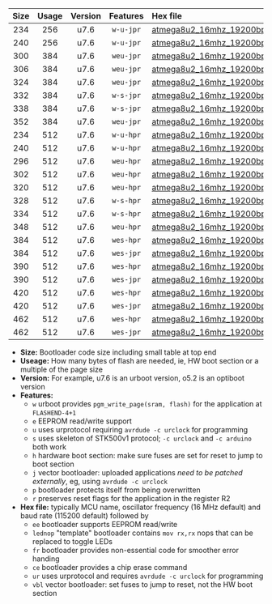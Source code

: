 |Size|Usage|Version|Features|Hex file|
|:-:|:-:|:-:|:-:|:--|
|234|256|u7.6|`w-u-jpr`|[atmega8u2_16mhz_19200bps_ur_vbl.hex](https://raw.githubusercontent.com/stefanrueger/urboot/main//atmega8u2_16mhz_19200bps_ur_vbl.hex)|
|240|256|u7.6|`w-u-jpr`|[atmega8u2_16mhz_19200bps_lednop_ur_vbl.hex](https://raw.githubusercontent.com/stefanrueger/urboot/main//atmega8u2_16mhz_19200bps_lednop_ur_vbl.hex)|
|300|384|u7.6|`weu-jpr`|[atmega8u2_16mhz_19200bps_ee_ur_vbl.hex](https://raw.githubusercontent.com/stefanrueger/urboot/main//atmega8u2_16mhz_19200bps_ee_ur_vbl.hex)|
|306|384|u7.6|`weu-jpr`|[atmega8u2_16mhz_19200bps_ee_lednop_ur_vbl.hex](https://raw.githubusercontent.com/stefanrueger/urboot/main//atmega8u2_16mhz_19200bps_ee_lednop_ur_vbl.hex)|
|324|384|u7.6|`weu-jpr`|[atmega8u2_16mhz_19200bps_ee_lednop_fr_ur_vbl.hex](https://raw.githubusercontent.com/stefanrueger/urboot/main//atmega8u2_16mhz_19200bps_ee_lednop_fr_ur_vbl.hex)|
|332|384|u7.6|`w-s-jpr`|[atmega8u2_16mhz_19200bps_vbl.hex](https://raw.githubusercontent.com/stefanrueger/urboot/main//atmega8u2_16mhz_19200bps_vbl.hex)|
|338|384|u7.6|`w-s-jpr`|[atmega8u2_16mhz_19200bps_lednop_vbl.hex](https://raw.githubusercontent.com/stefanrueger/urboot/main//atmega8u2_16mhz_19200bps_lednop_vbl.hex)|
|352|384|u7.6|`weu-jpr`|[atmega8u2_16mhz_19200bps_ee_lednop_fr_ce_ur_vbl.hex](https://raw.githubusercontent.com/stefanrueger/urboot/main//atmega8u2_16mhz_19200bps_ee_lednop_fr_ce_ur_vbl.hex)|
|234|512|u7.6|`w-u-hpr`|[atmega8u2_16mhz_19200bps_ur.hex](https://raw.githubusercontent.com/stefanrueger/urboot/main//atmega8u2_16mhz_19200bps_ur.hex)|
|240|512|u7.6|`w-u-hpr`|[atmega8u2_16mhz_19200bps_lednop_ur.hex](https://raw.githubusercontent.com/stefanrueger/urboot/main//atmega8u2_16mhz_19200bps_lednop_ur.hex)|
|296|512|u7.6|`weu-hpr`|[atmega8u2_16mhz_19200bps_ee_ur.hex](https://raw.githubusercontent.com/stefanrueger/urboot/main//atmega8u2_16mhz_19200bps_ee_ur.hex)|
|302|512|u7.6|`weu-hpr`|[atmega8u2_16mhz_19200bps_ee_lednop_ur.hex](https://raw.githubusercontent.com/stefanrueger/urboot/main//atmega8u2_16mhz_19200bps_ee_lednop_ur.hex)|
|320|512|u7.6|`weu-hpr`|[atmega8u2_16mhz_19200bps_ee_lednop_fr_ur.hex](https://raw.githubusercontent.com/stefanrueger/urboot/main//atmega8u2_16mhz_19200bps_ee_lednop_fr_ur.hex)|
|328|512|u7.6|`w-s-hpr`|[atmega8u2_16mhz_19200bps.hex](https://raw.githubusercontent.com/stefanrueger/urboot/main//atmega8u2_16mhz_19200bps.hex)|
|334|512|u7.6|`w-s-hpr`|[atmega8u2_16mhz_19200bps_lednop.hex](https://raw.githubusercontent.com/stefanrueger/urboot/main//atmega8u2_16mhz_19200bps_lednop.hex)|
|348|512|u7.6|`weu-hpr`|[atmega8u2_16mhz_19200bps_ee_lednop_fr_ce_ur.hex](https://raw.githubusercontent.com/stefanrueger/urboot/main//atmega8u2_16mhz_19200bps_ee_lednop_fr_ce_ur.hex)|
|384|512|u7.6|`wes-hpr`|[atmega8u2_16mhz_19200bps_ee.hex](https://raw.githubusercontent.com/stefanrueger/urboot/main//atmega8u2_16mhz_19200bps_ee.hex)|
|384|512|u7.6|`wes-jpr`|[atmega8u2_16mhz_19200bps_ee_vbl.hex](https://raw.githubusercontent.com/stefanrueger/urboot/main//atmega8u2_16mhz_19200bps_ee_vbl.hex)|
|390|512|u7.6|`wes-hpr`|[atmega8u2_16mhz_19200bps_ee_lednop.hex](https://raw.githubusercontent.com/stefanrueger/urboot/main//atmega8u2_16mhz_19200bps_ee_lednop.hex)|
|390|512|u7.6|`wes-jpr`|[atmega8u2_16mhz_19200bps_ee_lednop_vbl.hex](https://raw.githubusercontent.com/stefanrueger/urboot/main//atmega8u2_16mhz_19200bps_ee_lednop_vbl.hex)|
|420|512|u7.6|`wes-hpr`|[atmega8u2_16mhz_19200bps_ee_lednop_fr.hex](https://raw.githubusercontent.com/stefanrueger/urboot/main//atmega8u2_16mhz_19200bps_ee_lednop_fr.hex)|
|420|512|u7.6|`wes-jpr`|[atmega8u2_16mhz_19200bps_ee_lednop_fr_vbl.hex](https://raw.githubusercontent.com/stefanrueger/urboot/main//atmega8u2_16mhz_19200bps_ee_lednop_fr_vbl.hex)|
|462|512|u7.6|`wes-hpr`|[atmega8u2_16mhz_19200bps_ee_lednop_fr_ce.hex](https://raw.githubusercontent.com/stefanrueger/urboot/main//atmega8u2_16mhz_19200bps_ee_lednop_fr_ce.hex)|
|462|512|u7.6|`wes-jpr`|[atmega8u2_16mhz_19200bps_ee_lednop_fr_ce_vbl.hex](https://raw.githubusercontent.com/stefanrueger/urboot/main//atmega8u2_16mhz_19200bps_ee_lednop_fr_ce_vbl.hex)|

- **Size:** Bootloader code size including small table at top end
- **Useage:** How many bytes of flash are needed, ie, HW boot section or a multiple of the page size
- **Version:** For example, u7.6 is an urboot version, o5.2 is an optiboot version
- **Features:**
  + `w` urboot provides `pgm_write_page(sram, flash)` for the application at `FLASHEND-4+1`
  + `e` EEPROM read/write support
  + `u` uses urprotocol requiring `avrdude -c urclock` for programming
  + `s` uses skeleton of STK500v1 protocol; `-c urclock` and `-c arduino` both work
  + `h` hardware boot section: make sure fuses are set for reset to jump to boot section
  + `j` vector bootloader: uploaded applications *need to be patched externally*, eg, using `avrdude -c urclock`
  + `p` bootloader protects itself from being overwritten
  + `r` preserves reset flags for the application in the register R2
- **Hex file:** typically MCU name, oscillator frequency (16 MHz default) and baud rate (115200 default) followed by
  + `ee` bootloader supports EEPROM read/write
  + `lednop` "template" bootloader contains `mov rx,rx` nops that can be replaced to toggle LEDs
  + `fr` bootloader provides non-essential code for smoother error handing
  + `ce` bootloader provides a chip erase command
  + `ur` uses urprotocol and requires `avrdude -c urclock` for programming
  + `vbl` vector bootloader: set fuses to jump to reset, not the HW boot section
